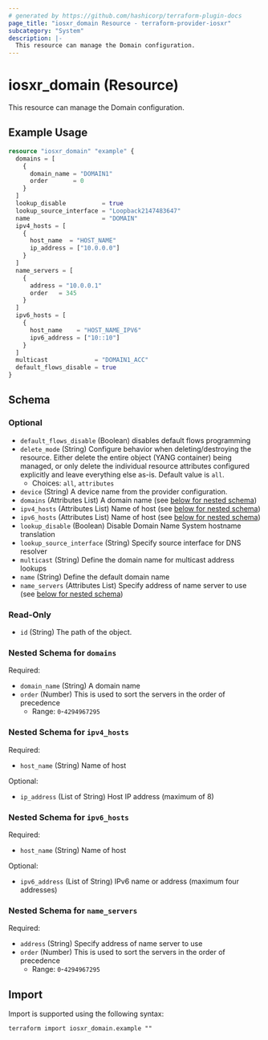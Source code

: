 ```yaml
---
# generated by https://github.com/hashicorp/terraform-plugin-docs
page_title: "iosxr_domain Resource - terraform-provider-iosxr"
subcategory: "System"
description: |-
  This resource can manage the Domain configuration.
---
```


# iosxr_domain (Resource)

This resource can manage the Domain configuration.

## Example Usage

```terraform
resource "iosxr_domain" "example" {
  domains = [
    {
      domain_name = "DOMAIN1"
      order       = 0
    }
  ]
  lookup_disable          = true
  lookup_source_interface = "Loopback2147483647"
  name                    = "DOMAIN"
  ipv4_hosts = [
    {
      host_name  = "HOST_NAME"
      ip_address = ["10.0.0.0"]
    }
  ]
  name_servers = [
    {
      address = "10.0.0.1"
      order   = 345
    }
  ]
  ipv6_hosts = [
    {
      host_name    = "HOST_NAME_IPV6"
      ipv6_address = ["10::10"]
    }
  ]
  multicast             = "DOMAIN1_ACC"
  default_flows_disable = true
}
```

<!-- schema generated by tfplugindocs -->
## Schema

### Optional

- `default_flows_disable` (Boolean) disables default flows programming
- `delete_mode` (String) Configure behavior when deleting/destroying the resource. Either delete the entire object (YANG container) being managed, or only delete the individual resource attributes configured explicitly and leave everything else as-is. Default value is `all`.
  - Choices: `all`, `attributes`
- `device` (String) A device name from the provider configuration.
- `domains` (Attributes List) A domain name (see [below for nested schema](#nestedatt--domains))
- `ipv4_hosts` (Attributes List) Name of host (see [below for nested schema](#nestedatt--ipv4_hosts))
- `ipv6_hosts` (Attributes List) Name of host (see [below for nested schema](#nestedatt--ipv6_hosts))
- `lookup_disable` (Boolean) Disable Domain Name System hostname translation
- `lookup_source_interface` (String) Specify source interface for DNS resolver
- `multicast` (String) Define the domain name for multicast address lookups
- `name` (String) Define the default domain name
- `name_servers` (Attributes List) Specify address of name server to use (see [below for nested schema](#nestedatt--name_servers))

### Read-Only

- `id` (String) The path of the object.

<a id="nestedatt--domains"></a>
### Nested Schema for `domains`

Required:

- `domain_name` (String) A domain name
- `order` (Number) This is used to sort the servers in the order of precedence
  - Range: `0`-`4294967295`


<a id="nestedatt--ipv4_hosts"></a>
### Nested Schema for `ipv4_hosts`

Required:

- `host_name` (String) Name of host

Optional:

- `ip_address` (List of String) Host IP address (maximum of 8)


<a id="nestedatt--ipv6_hosts"></a>
### Nested Schema for `ipv6_hosts`

Required:

- `host_name` (String) Name of host

Optional:

- `ipv6_address` (List of String) IPv6 name or address (maximum four addresses)


<a id="nestedatt--name_servers"></a>
### Nested Schema for `name_servers`

Required:

- `address` (String) Specify address of name server to use
- `order` (Number) This is used to sort the servers in the order of precedence
  - Range: `0`-`4294967295`

## Import

Import is supported using the following syntax:

```shell
terraform import iosxr_domain.example ""
```
